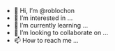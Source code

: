 - 👋 Hi, I’m @roblochon
- 👀 I’m interested in ...
- 🌱 I’m currently learning ...
- 💞️ I’m looking to collaborate on ...
- 📫 How to reach me ...

<!---
roblochon/roblochon is a ✨ special ✨ repository because its `README.md` (this file) appears on your GitHub profile.
You can click the Preview link to take a look at your changes.
--->
